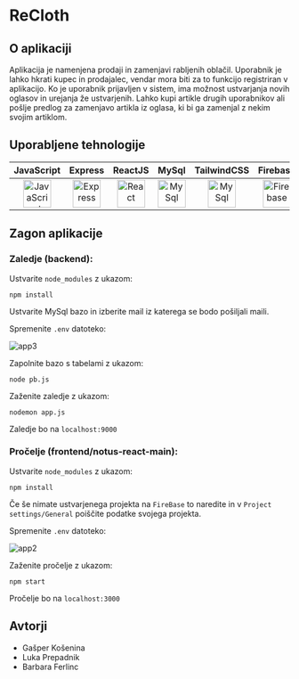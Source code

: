 # ReCloth
## O aplikaciji
Aplikacija je namenjena prodaji in zamenjavi rabljenih oblačil. Uporabnik je lahko hkrati kupec in prodajalec, vendar mora biti za to funkcijo registriran v aplikacijo. Ko je uporabnik prijavljen v sistem, ima možnost ustvarjanja novih oglasov in urejanja že ustvarjenih. Lahko kupi artikle drugih uporabnikov ali pošlje predlog za zamenjavo artikla iz oglasa, ki bi ga zamenjal z nekim svojim artiklom.
## Uporabljene tehnologije
| JavaScript | Express | ReactJS | MySql | TailwindCSS | Firebase |
| :--------: | :-----: | :-----: | :---: | :---------: | :------: |
| <a href="https://developer.mozilla.org/en-US/docs/Web/javascript" title="JavaScript"><img src="https://github.com/get-icon/geticon/blob/master/icons/javascript.svg" alt="JavaScript" width="50px" height="50px"></a> | <a href="https://expressjs.com/" title="Express"><img src="https://github.com/get-icon/geticon/blob/master/icons/express.svg" alt="Express" width="50px" height="50px"></a> | <a href="https://react.dev/" title="ReactJS"><img src="https://github.com/get-icon/geticon/raw/master/icons/react.svg" alt="React" width="50px" height="50px"></a> | <a href="https://www.mysql.com/" title="MySql"><img src="https://github.com/get-icon/geticon/blob/master/icons/mysql.svg" alt="MySql" width="50px" height="50px"></a> | <a href="https://tailwindcss.com/" title="TailwindCSS"><img src="https://github.com/get-icon/geticon/raw/master/icons/tailwindcss-icon.svg" alt="MySql" width="50px" height="50px"></a> | <a href="https://www.firebase.com/" title="Firebase"><img src="https://github.com/get-icon/geticon/raw/master/icons/firebase.svg" alt="Firebase" width="50px" height="50px"></a> |
## Zagon aplikacije
### Zaledje (backend):
Ustvarite `node_modules` z ukazom:
```
npm install
```
Ustvarite MySql bazo in izberite mail iz katerega se bodo pošiljali maili.

Spremenite `.env` datoteko:

![app3](https://github.com/BarbaraFerlinc/ReCloth/assets/119172609/e227fe7e-d560-4811-b59a-96f86658b360)

Zapolnite bazo s tabelami z ukazom:
```
node pb.js
```
Zaženite zaledje z ukazom:
```
nodemon app.js
```
Zaledje bo na `localhost:9000`
### Pročelje (frontend/notus-react-main):
Ustvarite `node_modules` z ukazom:
```
npm install
```
Če še nimate ustvarjenega projekta na `FireBase` to naredite in v `Project settings/General` poiščite podatke svojega projekta.

Spremenite `.env` datoteko:

![app2](https://github.com/BarbaraFerlinc/ReCloth/assets/119172609/70da9b19-f732-4375-a9b0-ad56e989dfba)

Zaženite pročelje z ukazom:
```
npm start
```
Pročelje bo na `localhost:3000`
## Avtorji
- Gašper Košenina
- Luka Prepadnik
- Barbara Ferlinc
